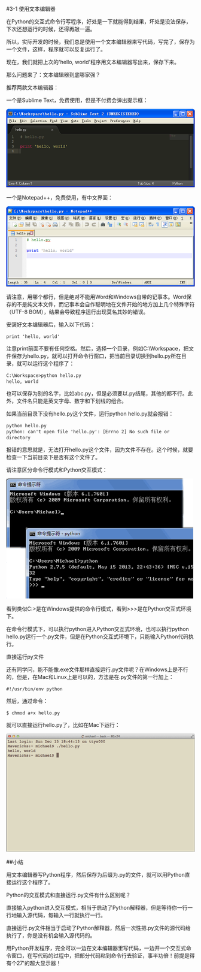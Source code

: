 #3-1 使用文本编辑器

在Python的交互式命令行写程序，好处是一下就能得到结果，坏处是没法保存，下次还想运行的时候，还得再敲一遍。

所以，实际开发的时候，我们总是使用一个文本编辑器来写代码，写完了，保存为一个文件，这样，程序就可以反复运行了。

现在，我们就把上次的'hello, world'程序用文本编辑器写出来，保存下来。

那么问题来了：文本编辑器到底哪家强？

推荐两款文本编辑器：

一个是Sublime Text，免费使用，但是不付费会弹出提示框：

![sublimetext](../image/chapter3/3-1-1.jpg)

一个是Notepad++，免费使用，有中文界面：

![notepad++](../image/chapter3/3-1-2.jpg)

请注意，用哪个都行，但是绝对不能用Word和Windows自带的记事本。Word保存的不是纯文本文件，而记事本会自作聪明地在文件开始的地方加上几个特殊字符（UTF-8 BOM），结果会导致程序运行出现莫名其妙的错误。

安装好文本编辑器后，输入以下代码：

	print 'hello, world'
注意print前面不要有任何空格。然后，选择一个目录，例如C:\Workspace，把文件保存为hello.py，就可以打开命令行窗口，把当前目录切换到hello.py所在目录，就可以运行这个程序了：

	C:\Workspace>python hello.py
	hello, world
也可以保存为别的名字，比如abc.py，但是必须要以.py结尾，其他的都不行。此外，文件名只能是英文字母、数字和下划线的组合。

如果当前目录下没有hello.py这个文件，运行python hello.py就会报错：

	python hello.py
	python: can't open file 'hello.py': [Errno 2] No such file or directory
报错的意思就是，无法打开hello.py这个文件，因为文件不存在。这个时候，就要检查一下当前目录下是否有这个文件了。

请注意区分命令行模式和Python交互模式：

![cmd-vs-py](../image/chapter3/3-1-3.jpg)

看到类似C:\>是在Windows提供的命令行模式，看到>>>是在Python交互式环境下。

在命令行模式下，可以执行python进入Python交互式环境，也可以执行python hello.py运行一个.py文件，但是在Python交互式环境下，只能输入Python代码执行。

直接运行py文件

还有同学问，能不能像.exe文件那样直接运行.py文件呢？在Windows上是不行的，但是，在Mac和Linux上是可以的，方法是在.py文件的第一行加上：

	#!/usr/bin/env python
然后，通过命令：

	$ chmod a+x hello.py
就可以直接运行hello.py了，比如在Mac下运行：

![run-python-in-shell](../image/chapter3/3-1-4.jpg)

##小结

用文本编辑器写Python程序，然后保存为后缀为.py的文件，就可以用Python直接运行这个程序了。

Python的交互模式和直接运行.py文件有什么区别呢？

直接输入python进入交互模式，相当于启动了Python解释器，但是等待你一行一行地输入源代码，每输入一行就执行一行。

直接运行.py文件相当于启动了Python解释器，然后一次性把.py文件的源代码给执行了，你是没有机会输入源代码的。

用Python开发程序，完全可以一边在文本编辑器里写代码，一边开一个交互式命令窗口，在写代码的过程中，把部分代码粘到命令行去验证，事半功倍！前提是得有个27'的超大显示器！
